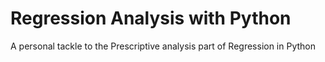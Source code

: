 # Regression Analysis with Python
A personal tackle to the Prescriptive analysis part of Regression in Python
